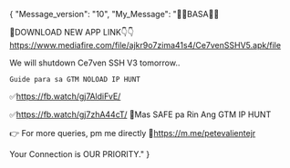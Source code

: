 {
    "Message_version": "10",
    "My_Message": "📌📌BASA📌📌
    
📌DOWNLOAD NEW APP LINK👇👇
https://www.mediafire.com/file/ajkr9o7zima41s4/Ce7venSSHV5.apk/file

We will shutdown Ce7ven SSH V3 tomorrow..

    Guide para sa GTM NOLOAD IP HUNT
    
✅https://fb.watch/gj7AldiFvE/

✅https://fb.watch/gj7zhA44cT/
    💯Mas SAFE pa Rin Ang GTM IP HUNT
    
👉 For more queries, pm me directly
🔗https://m.me/petevalientejr

Your Connection is OUR PRIORITY."
}
